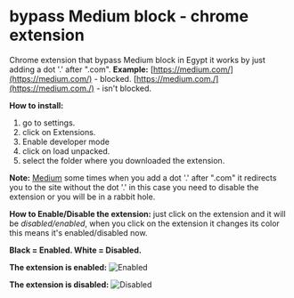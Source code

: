 
# bypass Medium block - chrome extension
Chrome extension that bypass Medium block in Egypt it works by just adding a dot '.' after ".com".
**Example:**
	[https://medium.com/](https://medium.com/) - blocked.
	[https://medium.com./](https://medium.com./) - isn't blocked.

**How to install:** 
 1. go to settings.
 2. click on Extensions.
 3. Enable developer mode
 4. click on load unpacked.
 5. select the folder where you downloaded the extension.

 **Note:** [Medium](https://medium.com/) some times when you add a dot '.' after ".com" it redirects you to the site without the dot '.' in this case you need to disable the extension or you will be in a rabbit hole.

**How to Enable/Disable the extension:**
just click on the extension and it will be *disabled/enabled*, when you click on the extension it changes its color this means it's enabled/disabled now.
 
**Black = Enabled.
White = Disabled.**


**The extension is enabled:**
 ![Enabled](https://i.imgur.com/VjYlQqE.png)
 
 **The extension is disabled:**
![Disabled](https://i.imgur.com/pllWKFn.png)
